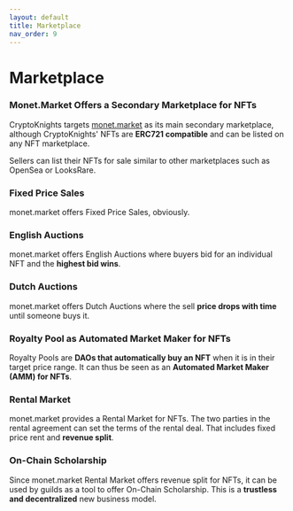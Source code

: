 ```yaml
---
layout: default
title: Marketplace
nav_order: 9
---
```

# Marketplace

### Monet.Market Offers a Secondary Marketplace for NFTs

CryptoKnights targets [monet.market](https://monet.market/) as its main secondary marketplace, although CryptoKnights' NFTs are **ERC721 compatible** and can be listed on any NFT marketplace.

Sellers can list their NFTs for sale similar to other marketplaces such as OpenSea or LooksRare.

### Fixed Price Sales

monet.market offers Fixed Price Sales, obviously.

### English Auctions

monet.market offers English Auctions where buyers bid for an individual NFT and the **highest bid wins**.

### Dutch Auctions

monet.market offers Dutch Auctions where the sell **price drops with time** until someone buys it.

### Royalty Pool as Automated Market Maker for NFTs

Royalty Pools are **DAOs that automatically buy an NFT** when it is in their target price range. It can thus be seen as an **Automated Market Maker (AMM) for NFTs**.

### Rental Market

monet.market provides a Rental Market for NFTs. The two parties in the rental agreement can set the terms of the rental deal. That includes fixed price rent and **revenue split**.

### On-Chain Scholarship

Since monet.market Rental Market offers revenue split for NFTs, it can be used by guilds as a tool to offer On-Chain Scholarship. This is a **trustless and decentralized** new business model.
